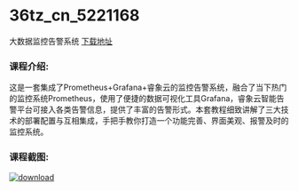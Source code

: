 # 36tz_cn_5221168
大数据监控告警系统
[下载地址](http://www.36tz.cn/article/5221168 "下载地址")
### 课程介绍:
这是一套集成了Prometheus+Grafana+睿象云的监控告警系统，融合了当下热门的监控系统Prometheus，使用了便捷的数据可视化工具Grafana，睿象云智能告警平台可接入各类告警信息，提供了丰富的告警形式。本套教程细致讲解了三大技术的部署配置与互相集成，手把手教你打造一个功能完善、界面美观、报警及时的监控系统。

### 课程截图:
[![download](http://36tz.cn/muke_img/2021_09_2-43.png "下载地址")](http://www.36tz.cn "下载地址")

